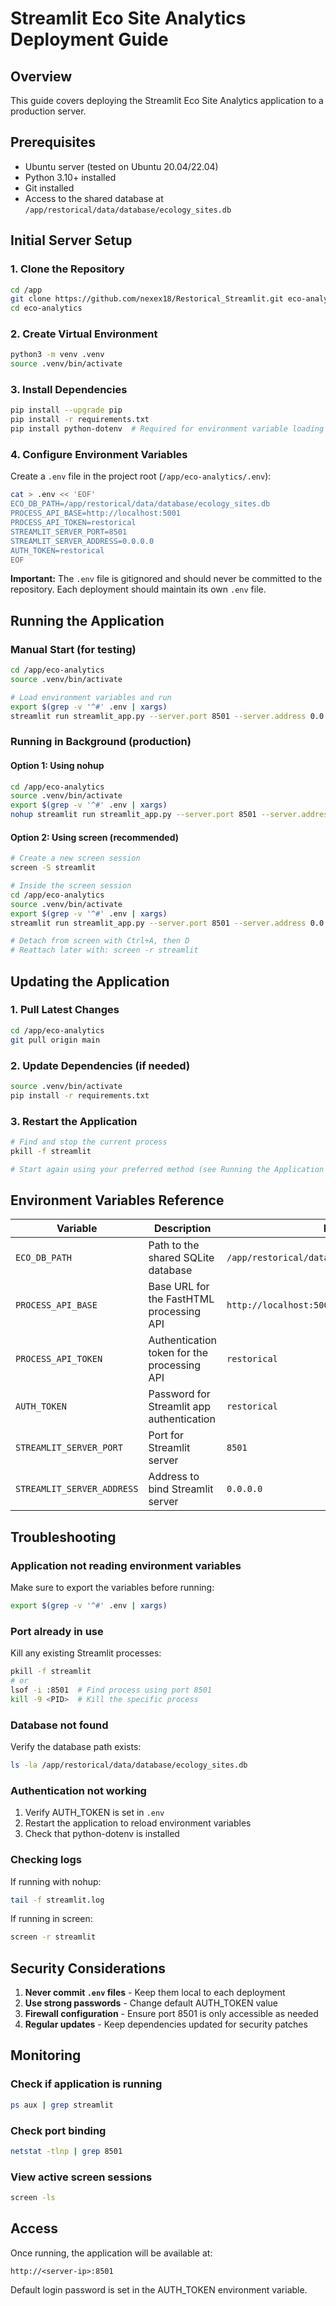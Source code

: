 # Streamlit Eco Site Analytics Deployment Guide

## Overview
This guide covers deploying the Streamlit Eco Site Analytics application to a production server.

## Prerequisites
- Ubuntu server (tested on Ubuntu 20.04/22.04)
- Python 3.10+ installed
- Git installed
- Access to the shared database at `/app/restorical/data/database/ecology_sites.db`

## Initial Server Setup

### 1. Clone the Repository
```bash
cd /app
git clone https://github.com/nexex18/Restorical_Streamlit.git eco-analytics
cd eco-analytics
```

### 2. Create Virtual Environment
```bash
python3 -m venv .venv
source .venv/bin/activate
```

### 3. Install Dependencies
```bash
pip install --upgrade pip
pip install -r requirements.txt
pip install python-dotenv  # Required for environment variable loading
```

### 4. Configure Environment Variables
Create a `.env` file in the project root (`/app/eco-analytics/.env`):

```bash
cat > .env << 'EOF'
ECO_DB_PATH=/app/restorical/data/database/ecology_sites.db
PROCESS_API_BASE=http://localhost:5001
PROCESS_API_TOKEN=restorical
STREAMLIT_SERVER_PORT=8501
STREAMLIT_SERVER_ADDRESS=0.0.0.0
AUTH_TOKEN=restorical
EOF
```

**Important:** The `.env` file is gitignored and should never be committed to the repository. Each deployment should maintain its own `.env` file.

## Running the Application

### Manual Start (for testing)
```bash
cd /app/eco-analytics
source .venv/bin/activate

# Load environment variables and run
export $(grep -v '^#' .env | xargs)
streamlit run streamlit_app.py --server.port 8501 --server.address 0.0.0.0
```

### Running in Background (production)

#### Option 1: Using nohup
```bash
cd /app/eco-analytics
source .venv/bin/activate
export $(grep -v '^#' .env | xargs)
nohup streamlit run streamlit_app.py --server.port 8501 --server.address 0.0.0.0 > streamlit.log 2>&1 &
```

#### Option 2: Using screen (recommended)
```bash
# Create a new screen session
screen -S streamlit

# Inside the screen session
cd /app/eco-analytics
source .venv/bin/activate
export $(grep -v '^#' .env | xargs)
streamlit run streamlit_app.py --server.port 8501 --server.address 0.0.0.0

# Detach from screen with Ctrl+A, then D
# Reattach later with: screen -r streamlit
```

## Updating the Application

### 1. Pull Latest Changes
```bash
cd /app/eco-analytics
git pull origin main
```

### 2. Update Dependencies (if needed)
```bash
source .venv/bin/activate
pip install -r requirements.txt
```

### 3. Restart the Application
```bash
# Find and stop the current process
pkill -f streamlit

# Start again using your preferred method (see Running the Application above)
```

## Environment Variables Reference

| Variable | Description | Example |
|----------|-------------|---------|
| `ECO_DB_PATH` | Path to the shared SQLite database | `/app/restorical/data/database/ecology_sites.db` |
| `PROCESS_API_BASE` | Base URL for the FastHTML processing API | `http://localhost:5001` |
| `PROCESS_API_TOKEN` | Authentication token for the processing API | `restorical` |
| `AUTH_TOKEN` | Password for Streamlit app authentication | `restorical` |
| `STREAMLIT_SERVER_PORT` | Port for Streamlit server | `8501` |
| `STREAMLIT_SERVER_ADDRESS` | Address to bind Streamlit server | `0.0.0.0` |

## Troubleshooting

### Application not reading environment variables
Make sure to export the variables before running:
```bash
export $(grep -v '^#' .env | xargs)
```

### Port already in use
Kill any existing Streamlit processes:
```bash
pkill -f streamlit
# or
lsof -i :8501  # Find process using port 8501
kill -9 <PID>  # Kill the specific process
```

### Database not found
Verify the database path exists:
```bash
ls -la /app/restorical/data/database/ecology_sites.db
```

### Authentication not working
1. Verify AUTH_TOKEN is set in `.env`
2. Restart the application to reload environment variables
3. Check that python-dotenv is installed

### Checking logs
If running with nohup:
```bash
tail -f streamlit.log
```

If running in screen:
```bash
screen -r streamlit
```

## Security Considerations

1. **Never commit `.env` files** - Keep them local to each deployment
2. **Use strong passwords** - Change default AUTH_TOKEN value
3. **Firewall configuration** - Ensure port 8501 is only accessible as needed
4. **Regular updates** - Keep dependencies updated for security patches

## Monitoring

### Check if application is running
```bash
ps aux | grep streamlit
```

### Check port binding
```bash
netstat -tlnp | grep 8501
```

### View active screen sessions
```bash
screen -ls
```

## Access
Once running, the application will be available at:
```
http://<server-ip>:8501
```

Default login password is set in the AUTH_TOKEN environment variable.